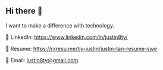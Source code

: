 ## Hi there 👋

I want to make a difference with technology.

💊 LinkedIn: https://www.linkedin.com/in/justin8ty/

📜 Resume: https://rxresu.me/tjy-justin/justin-tan-resume-swe

📧 Email: justin8ty@gmail.com

<!--
**justin8ty/justin8ty** is a ✨ _special_ ✨ repository because its `README.md` (this file) appears on your GitHub profile.

Here are some ideas to get you started:

- 🔭 I’m currently working on ...
- 🌱 I’m currently learning ...
- 👯 I’m looking to collaborate on ...
- 🤔 I’m looking for help with ...
- 💬 Ask me about ...
- 📫 How to reach me: ...
- 😄 Pronouns: ...
- ⚡ Fun fact: ...
-->
